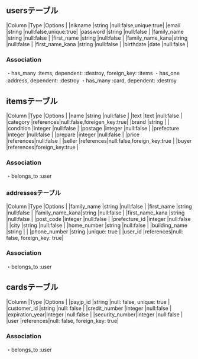 ## usersテーブル

|Column          |Type     |Options               |
|nikname         |string   |null:false,unique:true|
|email           |string   |null:false,unique:true|
|password        |string   |null:false            |
|family_name     |string   |null:false            |
|first_name      |string   |null:false            |
|family_name_kana|string   |null:false            |
|first_name_kana |string   |null:false            |
|birthdate       |date     |null:false            |

### Association
・has_many :items, dependent: :destroy, foreign_key: :items
・has_one :address, dependent: :destroy
・has_many :card, dependent: :destroy

## itemsテーブル

|Column       |Type      |Options                     |
|name         |string    |null:false                  |
|text         |text      |null:false                  |
|category     |references|null:false,foreigen_key:true|
|brand        |string    |                            |
|condition    |integer   |null:false                  |
|postage      |integer   |null:false                  |
|prefecture   |integer   |null:false                  |
|prepare      |integer   |null:false                  |
|price        |references|null:false                  |
|seller       |references|null:false,foreign_key:true |
|buyer        |references|foreign_key:true            |


### Association
・belongs_to :user


### addressesテーブル

|Column          |Type      |Options                       |
|family_name     |string    |null:false                    |
|first_name      |string    |null:false                    |
|family_name_kana|string    |null:false                    |
|first_name_kana |string    |null:false                    |
|post_code       |integer   |null:false                    |
|prefecture_id   |integer   |null:false                    |
|city            |string    |null:false                    |
|home_number     |string    |null:false                    |
|building_name   |string    |                              |
|phone_number    |string    |unique: true                  |
|user_id         |references|null: false, foreign_key: true|


### Association
・belongs_to :user

## cardsテーブル

|Column         |Type      |Options                       |
|payjp_id       |string    |null: false, unique: true     |
|customer_id    |string    |null: false                   |
|credit_number  |integer   |null:false                    |
|expiration_year|integer   |null:false                    |
|security_number|integer   |null:false                    |
|user           |references|null: false, foreign_key: true|




### Association
・belongs_to :user
